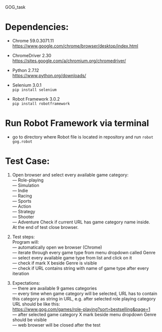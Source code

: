 GOG_task

# Dependencies:
- Chrome 59.0.3071.11    
https://www.google.com/chrome/browser/desktop/index.html

- ChromeDriver 2.30  
https://sites.google.com/a/chromium.org/chromedriver/

- Python 2.7.12    
https://www.python.org/downloads/

- Selenium 3.0.1   
<code>pip install selenium</code>  

- Robot Framework 3.0.2  
<code>pip install robotframework</code>  


# Run Robot Framework via terminal   
- go to directory where Robot file is located in repository and run <code>robot gog.robot</code>


# Test Case:

1. Open browser and select every available game category:  
— Role-playing  
— Simulation  
— Indie  
— Racing  
— Sports  
— Action  
— Strategy  
— Shooter  
— Adventure 
Check if current URL has game category name inside.  
At the end of test close browser.

2. Test steps:  
Program will:  
— automatically open we browser (Chrome)  
— iterate through every game type from menu dropdown called Genre — select every available game type from list and click on it  
— check if mark X beside Genre is visible  
— check if URL contains string with name of game type after every iteration  
3. Expectations:  
— there are available 9 games categories  
— every time when game category will be selected, URL has to contain this category as string in URL, e.g. after selected role playing category URL should be like this:  
https://www.gog.com/games/role-playing?sort=bestselling&page=1  
— after selected game category X mark beside menu dropdown Genre should be visible  
— web browser will be closed after the test 

